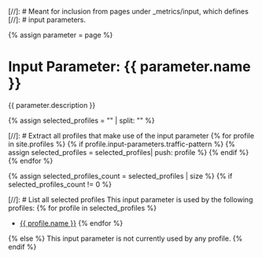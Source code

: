 [//]: # Meant for inclusion from pages under \_metrics/input, which defines
[//]: # input parameters.

{% assign parameter = page %}

# Input Parameter: {{ parameter.name }}

{{ parameter.description }}

{% assign selected_profiles = "" | split: "" %}

[//]: # Extract all profiles that make use of the input parameter
{% for profile in site.profiles %}
{% if profile.input-parameters.traffic-pattern %}
{% assign selected_profiles = selected_profiles| push: profile %}
{% endif %}
{% endfor %}

{% assign selected_profiles_count = selected_profiles | size %}
{% if selected_profiles_count != 0 %}

[//]: # List all selected profiles
This input parameter is used by the following profiles:
{% for profile in selected_profiles %}
* [{{ profile.name }}](/profiles/{{profile.uid}})
{% endfor %}

{% else %}
This input parameter is not currently used by any profile.
{% endif %}
